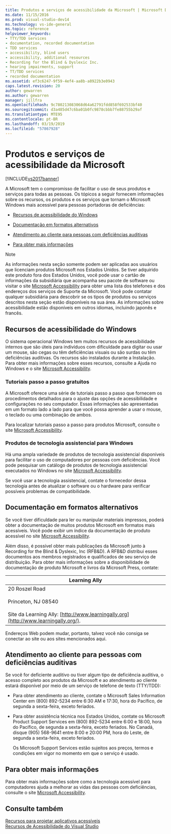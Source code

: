 ```yaml
---
title: Produtos e serviços de acessibilidade da Microsoft | Microsoft Docs
ms.date: 11/15/2016
ms.prod: visual-studio-dev14
ms.technology: vs-ide-general
ms.topic: reference
helpviewer_keywords:
- TTY/TDD services
- documentation, recorded documentation
- TDD services
- accessibility, blind users
- accessibility, additional resources
- Recording for the Blind & Dyslexic Inc.
- hearing impairments, support
- TT/TDD services
- recorded documentation
ms.assetid: ef3c6247-9f59-4ef4-aa8b-a8922b3e0943
caps.latest.revision: 20
author: gewarren
ms.author: gewarren
manager: jillfra
ms.openlocfilehash: 9c780213083068d64a62791fdd858f692533bf40
ms.sourcegitcommit: d3a485d47c6ba01b0fc9878cbbb7fe88755b29af
ms.translationtype: MTE95
ms.contentlocale: pt-BR
ms.lasthandoff: 03/19/2019
ms.locfileid: "57867928"
---
```

# <a name="accessibility-products-and-services-from-microsoft"></a>Produtos e serviços de acessibilidade da Microsoft
[!INCLUDE[vs2017banner](../../includes/vs2017banner.md)]

  
A Microsoft tem o compromisso de facilitar o uso de seus produtos e serviços para todas as pessoas. Os tópicos a seguir fornecem informações sobre os recursos, os produtos e os serviços que tornam o Microsoft Windows mais acessível para pessoas portadoras de deficiências:  
  
-   [Recursos de acessibilidade do Windows](../../ide/reference/accessibility-products-and-services-from-microsoft.md#windows)  
  
-   [Documentação em formatos alternativos](../../ide/reference/accessibility-products-and-services-from-microsoft.md#altfortmats)  
  
-   [Atendimento ao cliente para pessoas com deficiências auditivas](../../ide/reference/accessibility-products-and-services-from-microsoft.md#hearing)  
  
-   [Para obter mais informações](../../ide/reference/accessibility-products-and-services-from-microsoft.md#moreinfo)  
  
> [!NOTE]
>  As informações nesta seção somente podem ser aplicadas aos usuários que licenciam produtos Microsoft nos Estados Unidos. Se tiver adquirido este produto fora dos Estados Unidos, você pode usar o cartão de informações da subsidiária que acompanha seu pacote de software ou visitar o site [Microsoft Accessibility](http://go.microsoft.com/fwlink/?LinkId=8431) para obter uma lista dos telefones e dos endereços dos serviços de Suporte da Microsoft. Você pode contatar qualquer subsidiária para descobrir se os tipos de produtos ou serviços descritos nesta seção estão disponíveis na sua área. As informações sobre acessibilidade estão disponíveis em outros idiomas, incluindo japonês e francês.  
  
##  <a name="windows"></a> Recursos de acessibilidade do Windows  
 O sistema operacional Windows tem muitos recursos de acessibilidade internos que são úteis para indivíduos com dificuldade para digitar ou usar um mouse, são cegas ou têm deficiências visuais ou são surdas ou têm deficiências auditivas. Os recursos são instalados durante a Instalação. Para obter mais informações sobre esses recursos, consulte a Ajuda no Windows e o site [Microsoft Accessibility](http://go.microsoft.com/fwlink/?LinkId=8431).  
  
### <a name="free-step-by-step-tutorials"></a>Tutoriais passo a passo gratuitos  
 A Microsoft oferece uma série de tutoriais passo a passo que fornecem os procedimentos detalhados para o ajuste das opções de acessibilidade e configurações no seu computador. Essas informações são apresentadas em um formato lado a lado para que você possa aprender a usar o mouse, o teclado ou uma combinação de ambos.  
  
 Para localizar tutoriais passo a passo para produtos Microsoft, consulte o site [Microsoft Accessibility](http://go.microsoft.com/fwlink/?LinkId=8431).  
  
### <a name="assistive-technology-products-for-windows"></a>Produtos de tecnologia assistencial para Windows  
 Há uma ampla variedade de produtos de tecnologia assistencial disponíveis para facilitar o uso de computadores por pessoas com deficiências. Você pode pesquisar um catálogo de produtos de tecnologia assistencial executados no Windows no site [Microsoft Accessibility](http://go.microsoft.com/fwlink/?LinkId=8431).  
  
 Se você usar a tecnologia assistencial, contate o fornecedor dessa tecnologia antes de atualizar o software ou o hardware para verificar possíveis problemas de compatibilidade.  
  
##  <a name="altfortmats"></a> Documentação em formatos alternativos  
 Se você tiver dificuldade para ler ou manipular materiais impressos, poderá obter a documentação de muitos produtos Microsoft em formatos mais acessíveis. Você pode exibir um índice da documentação de produto acessível no site [Microsoft Accessibility](http://go.microsoft.com/fwlink/?LinkId=8431).  
  
 Além disso, é possível obter mais publicações da Microsoft junto à Recording for the Blind & Dyslexic, Inc (RFB&D). A RFB&D distribui esses documentos aos membros registrados e qualificados de seu serviço de distribuição. Para obter mais informações sobre a disponibilidade de documentação de produto Microsoft e livros da Microsoft Press, contate:  
  
|Learning Ally|  
|----------------------------------------------|  
|20 Roszel Road<br /><br /> Princeton, NJ 08540<br /><br /> Site da Learning Ally: [http://www.learningally.org](http://www.learningally.org/).|  
  
 Endereços Web podem mudar, portanto, talvez você não consiga se conectar ao site ou aos sites mencionados aqui.  
  
##  <a name="hearing"></a> Atendimento ao cliente para pessoas com deficiências auditivas  
 Se você for deficiente auditivo ou tiver algum tipo de deficiência auditiva, o acesso completo aos produtos da Microsoft e ao atendimento ao cliente estará disponível por meio de um serviço de telefone de texto (TTY/TDD):  
  
- Para obter atendimento ao cliente, contate o Microsoft Sales Information Center em (800) 892-5234 entre 6:30 AM e 17:30, hora do Pacífico, de segunda a sexta-feira, exceto feriados.  
  
- Para obter assistência técnica nos Estados Unidos, contate os Microsoft Product Support Services em (800) 892-5234 entre 6:00 e 18:00, hora do Pacífico, de segunda a sexta-feira, exceto feriados. No Canadá, disque (905) 568-9641 entre 8:00 e 20:00 PM, hora do Leste, de segunda a sexta-feira, exceto feriados.  
  
  Os Microsoft Support Services estão sujeitos aos preços, termos e condições em vigor no momento em que o serviço é usado.  
  
##  <a name="moreinfo"></a> Para obter mais informações  
 Para obter mais informações sobre como a tecnologia acessível para computadores ajuda a melhorar as vidas das pessoas com deficiências, consulte o site [Microsoft Accessibility](http://go.microsoft.com/fwlink/?LinkId=8431).  
  
## <a name="see-also"></a>Consulte também  
 [Recursos para projetar aplicativos acessíveis](../../ide/reference/resources-for-designing-accessible-applications.md)   
 [Recursos de Acessibilidade do Visual Studio](../../ide/reference/accessibility-features-of-visual-studio.md)
